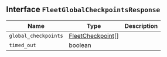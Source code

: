 ## Interface `FleetGlobalCheckpointsResponse`

| Name | Type | Description |
| - | - | - |
| `global_checkpoints` | [FleetCheckpoint](./FleetCheckpoint.md)[] | &nbsp; |
| `timed_out` | boolean | &nbsp; |
